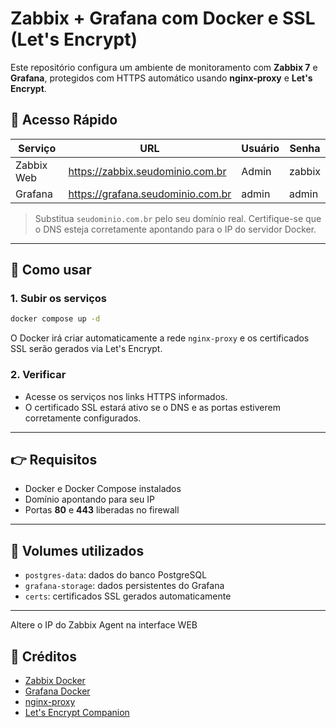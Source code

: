 # Zabbix + Grafana com Docker e SSL (Let's Encrypt)
Este repositório configura um ambiente de monitoramento com **Zabbix 7** e **Grafana**, protegidos com HTTPS automático usando **nginx-proxy** e **Let's Encrypt**.

## 🌆 Acesso Rápido

| Serviço       | URL                              | Usuário | Senha   |
|---------------|----------------------------------|---------|---------|
| Zabbix Web    | https://zabbix.seudominio.com.br | Admin   | zabbix  |
| Grafana       | https://grafana.seudominio.com.br| admin   | admin   |

> Substitua `seudominio.com.br` pelo seu domínio real. Certifique-se que o DNS esteja corretamente apontando para o IP do servidor Docker.

---

## 🚀 Como usar

### 1. Subir os serviços

```bash
docker compose up -d
```

O Docker irá criar automaticamente a rede `nginx-proxy` e os certificados SSL serão gerados via Let's Encrypt.

### 2. Verificar

- Acesse os serviços nos links HTTPS informados.
- O certificado SSL estará ativo se o DNS e as portas estiverem corretamente configurados.

---

## 👉 Requisitos

- Docker e Docker Compose instalados
- Domínio apontando para seu IP
- Portas **80** e **443** liberadas no firewall

---

## 📂 Volumes utilizados

- `postgres-data`: dados do banco PostgreSQL
- `grafana-storage`: dados persistentes do Grafana
- `certs`: certificados SSL gerados automaticamente

---

Altere o IP do Zabbix Agent na interface WEB 

## 📜 Créditos

- [Zabbix Docker](https://hub.docker.com/u/zabbix)
- [Grafana Docker](https://hub.docker.com/r/grafana/grafana)
- [nginx-proxy](https://github.com/nginx-proxy/nginx-proxy)
- [Let's Encrypt Companion](https://github.com/nginx-proxy/acme-companion)

